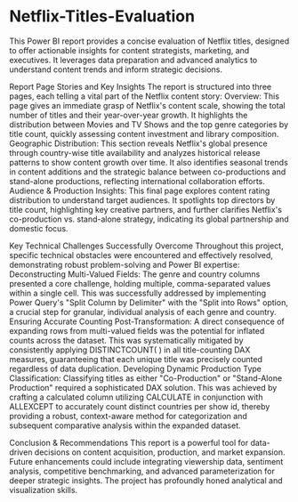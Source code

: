 # Netflix-Titles-Evaluation

This Power BI report provides a concise evaluation of Netflix titles, designed to offer actionable insights for content strategists, marketing, and executives. It leverages data preparation and advanced analytics to understand content trends and inform strategic decisions.


Report Page Stories and Key Insights
The report is structured into three pages, each telling a vital part of the Netflix content story:
Overview:
This page gives an immediate grasp of Netflix's content scale, showing the total number of titles and their year-over-year growth. It highlights the distribution between Movies and TV Shows and the top genre categories by title count, quickly assessing content investment and library composition.
Geographic Distribution:
This section reveals Netflix's global presence through country-wise title availability and analyzes historical release patterns to show content growth over time. It also identifies seasonal trends in content additions and the strategic balance between co-productions and stand-alone productions, reflecting international collaboration efforts.
Audience & Production Insights:
This final page explores content rating distribution to understand target audiences. It spotlights top directors by title count, highlighting key creative partners, and further clarifies Netflix's co-production vs. stand-alone strategy, indicating its global partnership and domestic focus.

Key Technical Challenges Successfully Overcome
Throughout this project, specific technical obstacles were encountered and effectively resolved, demonstrating robust problem-solving and Power BI expertise:
Deconstructing Multi-Valued Fields: The genre and country columns presented a core challenge, holding multiple, comma-separated values within a single cell. This was successfully addressed by implementing Power Query's "Split Column by Delimiter" with the "Split into Rows" option, a crucial step for granular, individual analysis of each genre and country.
Ensuring Accurate Counting Post-Transformation: A direct consequence of expanding rows from multi-valued fields was the potential for inflated counts across the dataset. This was systematically mitigated by consistently applying DISTINCTCOUNT( ) in all title-counting DAX measures, guaranteeing that each unique title was precisely counted regardless of data duplication.
Developing Dynamic Production Type Classification: Classifying titles as either "Co-Production" or "Stand-Alone Production" required a sophisticated DAX solution. This was achieved by crafting a calculated column utilizing CALCULATE in conjunction with ALLEXCEPT to accurately count distinct countries per show id, thereby providing a robust, context-aware method for categorization and subsequent comparative analysis within the expanded dataset.

Conclusion & Recommendations
This report is a powerful tool for data-driven decisions on content acquisition, production, and market expansion. Future enhancements could include integrating viewership data, sentiment analysis, competitive benchmarking, and advanced parameterization for deeper strategic insights. The project has profoundly honed analytical and visualization skills.
